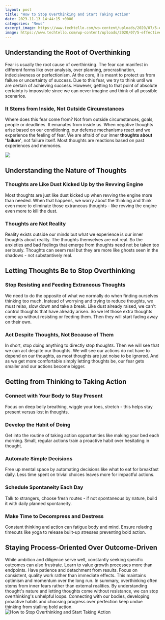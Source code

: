 ```yaml
---
layout: post
title: "How to Stop Overthinking and Start Taking Action"
date: 2023-11-13 14:44:15 +0000
categories: "News"
excerpt_image: https://www.techtello.com/wp-content/uploads/2020/07/5-effective-strategies-to-stop-overthinking.png
image: https://www.techtello.com/wp-content/uploads/2020/07/5-effective-strategies-to-stop-overthinking.png
---
```


## Understanding the Root of Overthinking
Fear is usually the root cause of overthinking. The fear can manifest in different forms like over analysis, over planning, procrastination, indecisiveness or perfectionism. At the core, it is meant to protect us from failure or uncertainty of success. Due to this fear, we try to think until we are certain of achieving success. However, getting to that point of absolute certainty is impossible since we can never imagine and think of all possible scenarios.  
### It Stems from Inside, Not Outside Circumstances
Where does this fear come from? Not from outside circumstances, goals, people or deadlines. It emanates from inside us. When negative thoughts arise based on our conditioning, our defense mechanisms react and we experience the feeling of fear. We are afraid of our inner **thoughts about 'failure'**, not failure itself. Most thoughts are reactions based on past experiences and memories.

![](https://images-na.ssl-images-amazon.com/images/S/compressed.photo.goodreads.com/books/1670707631i/65143814.jpg)
## Understanding the Nature of Thoughts
### Thoughts are Like Dust Kicked Up by the Revving Engine
Most thoughts are just like dust kicked up when revving the engine more than needed. When that happens, we worry about the thinking and think even more to eliminate those extraneous thoughts - like revving the engine even more to kill the dust. 
### Thoughts are Not Reality
Reality exists outside our minds but what we experience is our inner thoughts about reality. The thoughts themselves are not real. So the anxieties and bad feelings that emerge from thoughts need not be taken too seriously. Thoughts can seem real but they are more like ghosts seen in the shadows - not substantively real.
## Letting Thoughts Be to Stop Overthinking 
### Stop Resisting and Feeding Extraneous Thoughts  
We need to do the opposite of what we normally do when finding ourselves thinking too much. Instead of worrying and trying to reduce thoughts, we must relax, slow down and take a break. Like dust already raised, we can't control thoughts that have already arisen. So we let those extra thoughts come up without resisting or feeding them. Then they will start fading away on their own.
### Act Despite Thoughts, Not Because of Them
In short, stop doing anything to directly stop thoughts. Then we will see that we can act despite our thoughts. We will see our actions do not have to depend on our thoughts, as most thoughts are just noise to be ignored. And as we get more comfortable simply letting thoughts be, our fear gets smaller and our actions become bigger.
## Getting from Thinking to Taking Action
### Connect with Your Body to Stay Present  
Focus on deep belly breathing, wiggle your toes, stretch - this helps stay present versus lost in thoughts. 
### Develop the Habit of Doing 
Get into the routine of taking action opportunities like making your bed each morning. Small, regular actions train a proactive habit over hesitating in thought.
### Automate Simple Decisions
Free up mental space by automating decisions like what to eat for breakfast daily. Less time spent on trivial choices leaves more for impactful actions.
### Schedule Spontaneity Each Day  
Talk to strangers, choose fresh routes - if not spontaneous by nature, build it with daily planned spontaneity. 
### Make Time to Decompress and Destress
Constant thinking and action can fatigue body and mind. Ensure relaxing timeouts like yoga to release built-up stresses preventing bold action. 
## Staying Process-Oriented Over Outcome-Driven
While ambition and diligence serve well, constantly seeking specific outcomes can also frustrate. Learn to value growth processes more than endpoints. Have patience and detachment from results. Focus on consistent, quality work rather than immediate effects. This maintains optimism and momentum over the long run.
In summary, overthinking often stems from inner fears rather than external realities. By understanding thought's nature and letting thoughts come without resistance, we can stop overthinking's unhelpful loops. Connecting with our bodies, developing proactive habits and choosing progress over perfection keep undue thinking from stalling bold action.
![How to Stop Overthinking and Start Taking Action](https://www.techtello.com/wp-content/uploads/2020/07/5-effective-strategies-to-stop-overthinking.png)